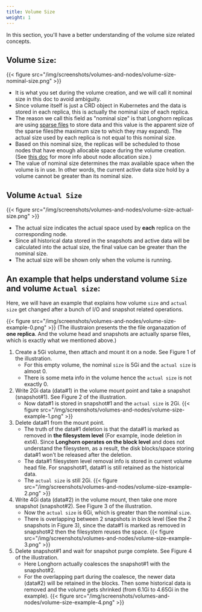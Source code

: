 ```yaml
---
title: Volume Size
weight: 1
---
```


In this section, you'll have a better understanding of the volume size related concepts.

## Volume `Size`: 
{{< figure src="/img/screenshots/volumes-and-nodes/volume-size-nominal-size.png" >}}
- It is what you set during the volume creation, and we will call it nominal size in this doc to avoid ambiguity.
- Since volume itself is just a CRD object in Kubernetes and the data is stored in each replica, this is actually the nominal size of each replica.
- The reason we call this field as "nominal size" is that Longhorn replicas are using [sparse files](https://wiki.archlinux.org/index.php/Sparse_file) to store data and this value is the apparent size of the sparse files(the maximum size to which they may expand). The actual size used by each replica is not equal to this nominal size. 
- Based on this nominal size, the replicas will be scheduled to those nodes that have enough allocable space during the volume creation. (See [this doc](../node-space-usage) for more info about node allocation size.) 
- The value of nominal size determines the max available space when the volume is in use. In other words, the current active data size hold by a volume cannot be greater than its nominal size.

## Volume `Actual Size`
{{< figure src="/img/screenshots/volumes-and-nodes/volume-size-actual-size.png" >}}
- The actual size indicates the actual space used by **each** replica on the corresponding node.
- Since all historical data stored in the snapshots and active data will be calculated into the actual size, the final value can be greater than the nominal size.
- The actual size will be shown only when the volume is running. 

## An example that helps understand volume `Size` and volume `Actual size`: 

Here, we will have an example that explains how volume `size` and `actual size` get changed after a bunch of I/O and snapshot related operations. 

{{< figure src="/img/screenshots/volumes-and-nodes/volume-size-example-0.png" >}}
(The illustraion presents the the file organazation of **one replica**. And the volume head and snapshots are actually sparse files, which is exactly what we mentioned above.)

1. Create a 5Gi volume, then attach and mount it on a node. See Figure 1 of the illustration.
    - For this empty volume, the nominal `size` is 5Gi and the `actual size` is almost 0.
    - There is some meta info in the volume hence the `actual size` is not exactly 0.
2. Write 2Gi data (data#1) in the volume mount point and take a snapshot (snapshot#1). See Figure 2 of the illustration.
    - Now data#1 is stored in snapshot#1 and the `actual size` is 2Gi.
{{< figure src="/img/screenshots/volumes-and-nodes/volume-size-example-1.png" >}} 
3. Delete data#1 from the mount point.
    - The truth of the data#1 deletion is that the data#1 is marked as removed in **the filesystem level** (For example, inode deletion in ext4). Since **Longhorn operates on the block level** and does not understand the filesystem, as a result, the disk blocks/space storing data#1 won't be released after the deletion.  
    - The data#1 filesystem level removal info is stored in current volume head file. For snapshot#1, data#1 is still retained as the historical data. 
    - The `actual size` is still 2Gi. 
{{< figure src="/img/screenshots/volumes-and-nodes/volume-size-example-2.png" >}}
4. Write 4Gi data (data#2) in the volume mount, then take one more snapshot (snapshot#2). See Figure 3 of the illustration.
    - Now the `actual size` is 6Gi, which is greater than the nominal `size`.
    - There is overlapping between 2 snapshots in block level (See the 2 snapshots in Figure 3), since the data#1 is marked as removed in snapshot#2 then the filesystem reuses the space. 
{{< figure src="/img/screenshots/volumes-and-nodes/volume-size-example-3.png" >}}
5. Delete snapshot#1 and wait for snapshot purge complete. See Figure 4 of the illustration.
    - Here Longhorn actually coalesces the snapshot#1 with the snapshot#2.
    - For the overlapping part during the coalesce, the newer data (data#2) will be retained in the blocks. Then some historical data is removed and the volume gets shrinked (from 6.1Gi to 4.65Gi in the example).
{{< figure src="/img/screenshots/volumes-and-nodes/volume-size-example-4.png" >}}

